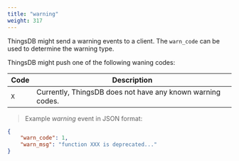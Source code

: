 ```yaml
---
title: "warning"
weight: 317
---
```


ThingsDB might send a warning events to a client. The `warn_code` can be used
to determine the warning type.

ThingsDB might push one of the following waning codes:

Code | Description
---- | -----------
`X` | Currently, ThingsDB does not have any known warning codes.

> Example *warning* event in JSON format:

```json
{
    "warn_code": 1,
    "warn_msg": "function XXX is deprecated..."
}
```
